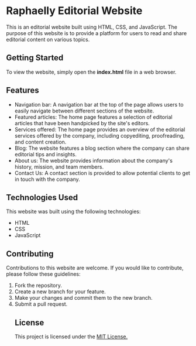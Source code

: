<h1>Raphaelly Editorial Website</h1>
<p>This is an editorial website built using HTML, CSS, and JavaScript. The purpose of this website is to provide a platform for users to read and share editorial content on various topics.</p>

<h2>Getting Started</h2>
To view the website, simply open the <b>index.html</b> file in a web browser.

<h2>Features</h2>
<ul>
<li>Navigation bar: A navigation bar at the top of the page allows users to easily navigate between different sections of the website.
  </li>
<li>Featured articles: The home page features a selection of editorial articles that have been handpicked by the site's editors.
  </li>
<li>Services offered: The home page provides an overview of the editorial services offered by the company, including copyediting, proofreading, and content creation.
  </li>
<li>Blog: The website features a blog section where the company can share editorial tips and insights.</li>
<li>About us: The website provides information about the company's history, mission, and team members.
  </li>
<li>Contact Us: A contact section is provided to allow potential clients to get in touch with the company.</li>
</ul>
<h2>Technologies Used</h2>
<p>This website was built using the following technologies:</p>
<ul>
<li>HTML</li>
<li>CSS</li>
<li>JavaScript</li>
</ul>
<h2>Contributing</h2>
<p>Contributions to this website are welcome. If you would like to contribute, please follow these guidelines:</p>
<ol type = '1'>
<li>Fork the repository.</li>
<li>Create a new branch for your feature.</li>
<li>Make your changes and commit them to the new branch.</li>
<li>Submit a pull request.</li>
<h2>License</h2>
  This project is licensed under the <a href="https://opensource.org/license/mit/">MIT License.</a>
